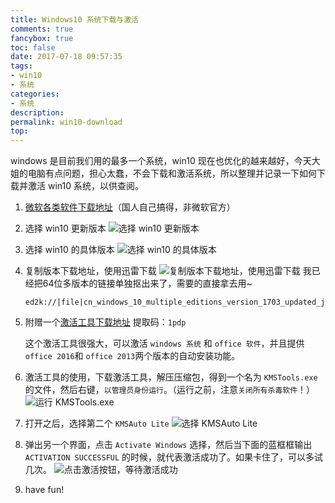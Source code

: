 ```yaml
---
title: Windows10 系统下载与激活
comments: true
fancybox: true
toc: false
date: 2017-07-18 09:57:35
tags: 
- win10
- 系统
categories: 
- 系统
description:
permalink: win10-download
top:
---
```


windows 是目前我们用的最多一个系统，win10 现在也优化的越来越好，今天大姐的电脑有点问题，担心太蠢，不会下载和激活系统，所以整理并记录一下如何下载并激活 win10 系统，以供查阅。
<!--more-->

1. [微软各类软件下载地址](http://msdn.itellyou.cn/)（国人自己搞得，非微软官方）

2. 选择 win10 更新版本
![选择 win10 更新版本](http://oriqjordg.bkt.clouddn.com/2017-07-18-15003417580098.jpg)

3. 选择 win10 的具体版本
![选择 win10 的具体版本](http://oriqjordg.bkt.clouddn.com/2017-07-18-15003421081219.jpg)

4. 复制版本下载地址，使用迅雷下载
![复制版本下载地址，使用迅雷下载](http://oriqjordg.bkt.clouddn.com/2017-07-18-15003421847355.jpg)
我已经把64位多版本的链接单独抠出来了，需要的直接拿去用~
    ```log
    ed2k://|file|cn_windows_10_multiple_editions_version_1703_updated_june_2017_x64_dvd_10724850.iso|5741144064|7717C389428734009E0350A1BB8F2508|/
    ```

5. 附赠一个[激活工具下载地址](http://pan.baidu.com/s/1gfEHU1t) 提取码：`1pdp` 

   这个激活工具很强大，可以激活 `windows 系统` 和 `office 软件`，并且提供 `office 2016`和 `office 2013`两个版本的自动安装功能。

6. 激活工具的使用，下载激活工具，解压压缩包，得到一个名为 `KMSTools.exe` 的文件，然后右键，`以管理员身份运行`。（运行之前，注意`关闭所有杀毒软件`！）
![运行 KMSTools.exe ](http://oriqjordg.bkt.clouddn.com/2017-07-18-15003439698423.jpg)

7. 打开之后，选择第二个 `KMSAuto Lite`
![选择 KMSAuto Lite ](http://oriqjordg.bkt.clouddn.com/2017-07-18-15003441158580.jpg)

8. 弹出另一个界面，点击 `Activate Windows` 选择，然后当下面的蓝框框输出 `ACTIVATION SUCCESSFUL` 的时候，就代表激活成功了。如果卡住了，可以多试几次。
![点击激活按钮，等待激活成功](http://oriqjordg.bkt.clouddn.com/2017-07-18-15003443441517.jpg)

9. have fun!
